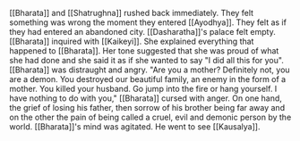 [[Bharata]] and [[Shatrughna]] rushed back immediately. They felt something was wrong the moment they entered [[Ayodhya]]. They felt as if they had entered an abandoned city. [[Dasharatha]]'s palace felt empty. [[Bharata]] inquired with [[Kaikeyi]]. She explained everything that happened to [[Bharata]]. Her tone suggested that she was proud of what she had done and she said it as if she wanted to say "I did all this for you". [[Bharata]] was distraught and angry. "Are you a mother? Definitely not, you are a demon. You destroyed our beautiful family, an enemy in the form of a mother. You killed your husband. Go jump into the fire or hang yourself. I have nothing to do with you," [[Bharata]] cursed with anger. On one hand, the grief of losing his father, then sorrow of his brother being far away and on the other the pain of being called a cruel, evil and demonic person by the world. [[Bharata]]'s mind was agitated. He went to see [[Kausalya]].